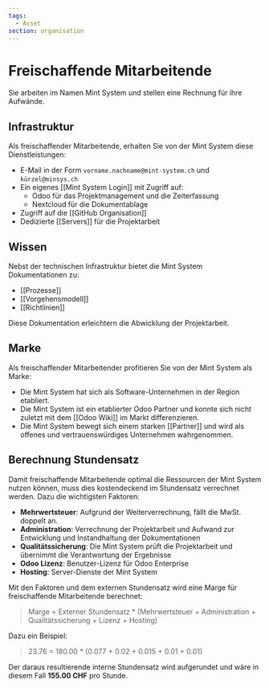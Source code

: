 ```yaml
---
tags:
  - Asset
section: organisation
---
```


# Freischaffende Mitarbeitende

Sie arbeiten im Namen Mint System und stellen eine Rechnung für ihre Aufwände.

## Infrastruktur

Als freischaffender Mitarbeitende, erhalten Sie von der Mint System diese Dienstleistungen:

- E-Mail in der Form `vorname.nachname@mint-system.ch` und `kürzel@minsys.ch`
- Ein eigenes [[Mint System Login]] mit Zugriff auf:
  - Odoo für das Projektmanagement und die Zeiterfassung
  - Nextcloud für die Dokumentablage
- Zugriff auf die [[GitHub Organisation]]
- Dedizierte [[Servers]] für die Projektarbeit

## Wissen

Nebst der technischen Infrastruktur bietet die Mint System Dokumentationen zu:

- [[Prozesse]]
- [[Vorgehensmodell]]
- [[Richtlinien]]

Diese Dokumentation erleichtern die Abwicklung der Projektarbeit.

## Marke

Als freischaffender Mitarbeitender profitieren Sie von der Mint System als Marke:

- Die Mint System hat sich als Software-Unternehmen in der Region etabliert.
- Die Mint System ist ein etablierter Odoo Partner und konnte sich nicht zuletzt mit dem [[Odoo Wiki]] im Markt differenzieren.
- Die Mint System bewegt sich einem starken [[Partner]] und wird als offenes und vertrauenswürdiges Unternehmen wahrgenommen.

## Berechnung Stundensatz

Damit freischaffende Mitarbeitende optimal die Ressourcen der Mint System nutzen können, muss dies kostendeckend im Stundensatz verrechnet werden. Dazu die wichtigsten Faktoren:

- **Mehrwertsteuer**: Aufgrund der Weiterverrechnung, fällt die MwSt. doppelt an.
- **Administration**: Verrechnung der Projektarbeit und Aufwand zur Entwicklung und Instandhaltung der Dokumentationen
- **Qualitätssicherung**: Die Mint System prüft die Projektarbeit und übernimmt die Verantwortung der Ergebnisse
- **Odoo Lizenz**: Benutzer-Lizenz für Odoo Enterprise
- **Hosting**: Server-Dienste der Mint System

Mit den Faktoren und dem externen Stundensatz wird eine Marge für freischaffende Mitarbeitende berechnet:

> Marge = Externer Stundensatz \* (Mehrwertsteuer + Administration + Qualitätssicherung + Lizenz + Hosting)

Dazu ein Beispiel:

> 23.76 = 180.00 \* (0.077 + 0.02 + 0.015 + 0.01 + 0.01)

Der daraus resultierende interne Stundensatz wird aufgerundet und wäre in diesem Fall **155.00 CHF** pro Stunde.
